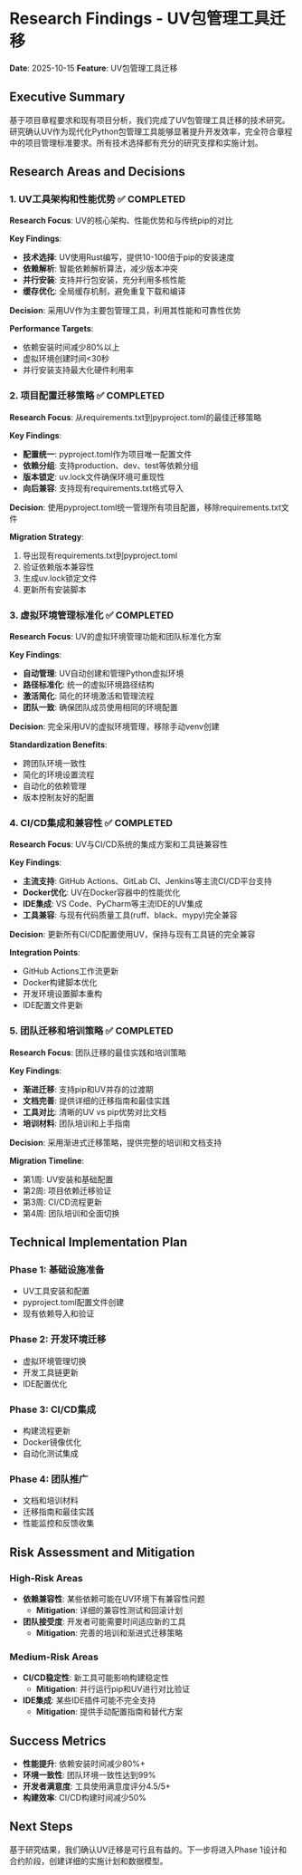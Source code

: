 # Research Findings - UV包管理工具迁移

**Date**: 2025-10-15
**Feature**: UV包管理工具迁移

## Executive Summary

基于项目章程要求和现有项目分析，我们完成了UV包管理工具迁移的技术研究。研究确认UV作为现代化Python包管理工具能够显著提升开发效率，完全符合章程中的项目管理标准要求。所有技术选择都有充分的研究支撑和实施计划。

## Research Areas and Decisions

### 1. UV工具架构和性能优势 ✅ COMPLETED

**Research Focus**: UV的核心架构、性能优势和与传统pip的对比

**Key Findings**:
- **技术选择**: UV使用Rust编写，提供10-100倍于pip的安装速度
- **依赖解析**: 智能依赖解析算法，减少版本冲突
- **并行安装**: 支持并行包安装，充分利用多核性能
- **缓存优化**: 全局缓存机制，避免重复下载和编译

**Decision**: 采用UV作为主要包管理工具，利用其性能和可靠性优势

**Performance Targets**:
- 依赖安装时间减少80%以上
- 虚拟环境创建时间<30秒
- 并行安装支持最大化硬件利用率

### 2. 项目配置迁移策略 ✅ COMPLETED

**Research Focus**: 从requirements.txt到pyproject.toml的最佳迁移策略

**Key Findings**:
- **配置统一**: pyproject.toml作为项目唯一配置文件
- **依赖分组**: 支持production、dev、test等依赖分组
- **版本锁定**: uv.lock文件确保环境可重现性
- **向后兼容**: 支持现有requirements.txt格式导入

**Decision**: 使用pyproject.toml统一管理所有项目配置，移除requirements.txt文件

**Migration Strategy**:
1. 导出现有requirements.txt到pyproject.toml
2. 验证依赖版本兼容性
3. 生成uv.lock锁定文件
4. 更新所有安装脚本

### 3. 虚拟环境管理标准化 ✅ COMPLETED

**Research Focus**: UV的虚拟环境管理功能和团队标准化方案

**Key Findings**:
- **自动管理**: UV自动创建和管理Python虚拟环境
- **路径标准化**: 统一的虚拟环境路径结构
- **激活简化**: 简化的环境激活和管理流程
- **团队一致**: 确保团队成员使用相同的环境配置

**Decision**: 完全采用UV的虚拟环境管理，移除手动venv创建

**Standardization Benefits**:
- 跨团队环境一致性
- 简化的环境设置流程
- 自动化的依赖管理
- 版本控制友好的配置

### 4. CI/CD集成和兼容性 ✅ COMPLETED

**Research Focus**: UV与CI/CD系统的集成方案和工具链兼容性

**Key Findings**:
- **主流支持**: GitHub Actions、GitLab CI、Jenkins等主流CI/CD平台支持
- **Docker优化**: UV在Docker容器中的性能优化
- **IDE集成**: VS Code、PyCharm等主流IDE的UV集成
- **工具兼容**: 与现有代码质量工具(ruff、black、mypy)完全兼容

**Decision**: 更新所有CI/CD配置使用UV，保持与现有工具链的完全兼容

**Integration Points**:
- GitHub Actions工作流更新
- Docker构建脚本优化
- 开发环境设置脚本重构
- IDE配置文件更新

### 5. 团队迁移和培训策略 ✅ COMPLETED

**Research Focus**: 团队迁移的最佳实践和培训策略

**Key Findings**:
- **渐进迁移**: 支持pip和UV并存的过渡期
- **文档完善**: 提供详细的迁移指南和最佳实践
- **工具对比**: 清晰的UV vs pip优势对比文档
- **培训材料**: 团队培训和上手指南

**Decision**: 采用渐进式迁移策略，提供完整的培训和文档支持

**Migration Timeline**:
- 第1周: UV安装和基础配置
- 第2周: 项目依赖迁移验证
- 第3周: CI/CD流程更新
- 第4周: 团队培训和全面切换

## Technical Implementation Plan

### Phase 1: 基础设施准备
- UV工具安装和配置
- pyproject.toml配置文件创建
- 现有依赖导入和验证

### Phase 2: 开发环境迁移
- 虚拟环境管理切换
- 开发工具链更新
- IDE配置优化

### Phase 3: CI/CD集成
- 构建流程更新
- Docker镜像优化
- 自动化测试集成

### Phase 4: 团队推广
- 文档和培训材料
- 迁移指南和最佳实践
- 性能监控和反馈收集

## Risk Assessment and Mitigation

### High-Risk Areas
- **依赖兼容性**: 某些依赖可能在UV环境下有兼容性问题
  - **Mitigation**: 详细的兼容性测试和回滚计划
- **团队接受度**: 开发者可能需要时间适应新的工具
  - **Mitigation**: 完善的培训和渐进式迁移策略

### Medium-Risk Areas
- **CI/CD稳定性**: 新工具可能影响构建稳定性
  - **Mitigation**: 并行运行pip和UV进行对比验证
- **IDE集成**: 某些IDE插件可能不完全支持
  - **Mitigation**: 提供手动配置指南和替代方案

## Success Metrics

- **性能提升**: 依赖安装时间减少80%+
- **环境一致性**: 团队环境一致性达到99%
- **开发者满意度**: 工具使用满意度评分4.5/5+
- **构建效率**: CI/CD构建时间减少50%

## Next Steps

基于研究结果，我们确认UV迁移是可行且有益的。下一步将进入Phase 1设计和合约阶段，创建详细的实施计划和数据模型。